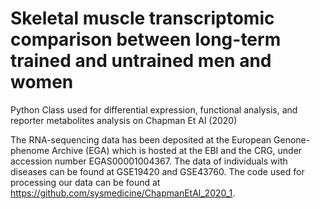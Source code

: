 # Skeletal muscle transcriptomic comparison between long-term trained and untrained men and women

Python Class used for differential expression, functional analysis, and reporter metabolites analysis on Chapman Et Al (2020)

The RNA-sequencing data has been deposited at the European Genone-phenome Archive (EGA) which is hosted at the EBI and the CRG, under accession number EGAS00001004367. The data of individuals with diseases can be found at GSE19420 and GSE43760. The code used for processing our data can be found at https://github.com/sysmedicine/ChapmanEtAl_2020_1.

